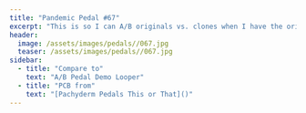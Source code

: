 ```yaml
---
title: "Pandemic Pedal #67"
excerpt: "This is so I can A/B originals vs. clones when I have the orig available. Or just to A/B two pedals against each other. My only mistake is that when you flick the switch right it is the left hand loop and vice versa. The leds light up correctly. So at least I have that going for me."
header:
  image: /assets/images/pedals//067.jpg
  teaser: /assets/images/pedals//067.jpg
sidebar:
  - title: "Compare to"
    text: "A/B Pedal Demo Looper"
  - title: "PCB from"
    text: "[Pachyderm Pedals This or That]()"
---
```


